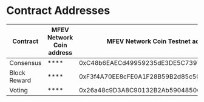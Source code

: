 # Contract Addresses

| Contract     | MFEV Network Coin address | MFEV Network Coin Testnet address          |
| ------------ | ------------------------- | ------------------------------------------ |
| Consensus    | \*\*\*\*                  | 0xC48b6EAECd49959235dE3DE5C73974079d2Be325 |
| Block Reward | \*\*\*\*                  | 0xF3f4A70EE8cFE0A1F28B59B2d85c505c1d32bcbB |
| Voting       | \*\*\*\*                  | 0x26a48c9D3A8C90132B2Ab5904850679F157b7991 |
